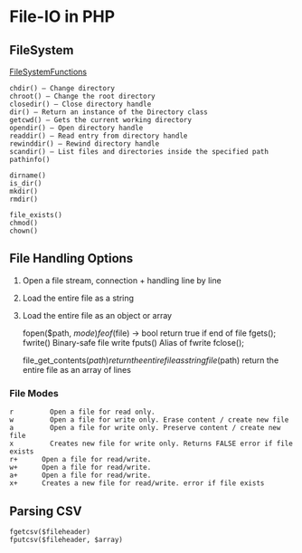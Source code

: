 # File-IO in PHP

## FileSystem
[FileSystemFunctions](http://php.net/manual/en/ref.filesystem.php)

    chdir() — Change directory
    chroot() — Change the root directory
    closedir() — Close directory handle
    dir() — Return an instance of the Directory class
    getcwd() — Gets the current working directory
    opendir() — Open directory handle
    readdir() — Read entry from directory handle
    rewinddir() — Rewind directory handle
    scandir() — List files and directories inside the specified path
    pathinfo()

    dirname()
    is_dir()
    mkdir()
    rmdir()

    file_exists()
    chmod()
    chown()

## File Handling Options
1. Open a file stream, connection + handling line by line
2. Load the entire file as a string
3. Load the entire file as an object or array

    fopen($path, $mode)
    feof($file) -> bool             return true if end of file
    fgets();
    fwrite()                        Binary-safe file write
    fputs()                         Alias of fwrite
    fclose();

    file_get_contents($path)        return the entire file as string
    file($path)                     return the entire file as an array of lines

### File Modes
    r	      Open a file for read only.
    w	      Open a file for write only. Erase content / create new file
    a	      Open a file for write only. Preserve content / create new file
    x	      Creates new file for write only. Returns FALSE error if file exists
    r+	    Open a file for read/write.
    w+	    Open a file for read/write.
    a+	    Open a file for read/write.
    x+	    Creates a new file for read/write. error if file exists


## Parsing CSV
    fgetcsv($fileheader)
    fputcsv($fileheader, $array)
